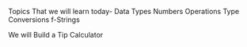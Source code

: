 Topics That we will learn today-
    Data Types
    Numbers
    Operations
    Type Conversions
    f-Strings

We will Build a Tip Calculator